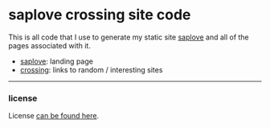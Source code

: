 # saplove crossing site code

This is all code that I use to generate my static site 
[saplove](https://saplove.nekoweb.org/) and all of the pages
associated with it.

- [saplove](https://saplove.nekoweb.org/): landing page
- [crossing](https://crossing.nekoweb.org/): links to random / interesting sites

---

### license

License [can be found here](LICENSE.txt).
